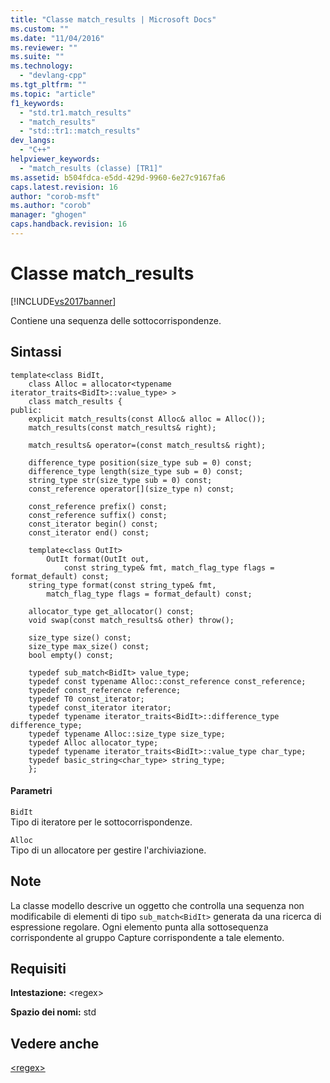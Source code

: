 ```yaml
---
title: "Classe match_results | Microsoft Docs"
ms.custom: ""
ms.date: "11/04/2016"
ms.reviewer: ""
ms.suite: ""
ms.technology: 
  - "devlang-cpp"
ms.tgt_pltfrm: ""
ms.topic: "article"
f1_keywords: 
  - "std.tr1.match_results"
  - "match_results"
  - "std::tr1::match_results"
dev_langs: 
  - "C++"
helpviewer_keywords: 
  - "match_results (classe) [TR1]"
ms.assetid: b504fdca-e5dd-429d-9960-6e27c9167fa6
caps.latest.revision: 16
author: "corob-msft"
ms.author: "corob"
manager: "ghogen"
caps.handback.revision: 16
---
```

# Classe match_results
[!INCLUDE[vs2017banner](../assembler/inline/includes/vs2017banner.md)]

Contiene una sequenza delle sottocorrispondenze.  
  
## Sintassi  
  
```  
template<class BidIt,  
    class Alloc = allocator<typename iterator_traits<BidIt>::value_type> >  
    class match_results {  
public:  
    explicit match_results(const Alloc& alloc = Alloc());  
    match_results(const match_results& right);  
  
    match_results& operator=(const match_results& right);  
  
    difference_type position(size_type sub = 0) const;  
    difference_type length(size_type sub = 0) const;  
    string_type str(size_type sub = 0) const;  
    const_reference operator[](size_type n) const;  
  
    const_reference prefix() const;  
    const_reference suffix() const;  
    const_iterator begin() const;  
    const_iterator end() const;  
  
    template<class OutIt>  
        OutIt format(OutIt out,  
            const string_type& fmt, match_flag_type flags = format_default) const;  
    string_type format(const string_type& fmt,  
        match_flag_type flags = format_default) const;  
  
    allocator_type get_allocator() const;  
    void swap(const match_results& other) throw();  
  
    size_type size() const;  
    size_type max_size() const;  
    bool empty() const;  
  
    typedef sub_match<BidIt> value_type;  
    typedef const typename Alloc::const_reference const_reference;  
    typedef const_reference reference;  
    typedef T0 const_iterator;  
    typedef const_iterator iterator;  
    typedef typename iterator_traits<BidIt>::difference_type difference_type;  
    typedef typename Alloc::size_type size_type;  
    typedef Alloc allocator_type;  
    typedef typename iterator_traits<BidIt>::value_type char_type;  
    typedef basic_string<char_type> string_type;  
    };  
```  
  
#### Parametri  
 `BidIt`  
 Tipo di iteratore per le sottocorrispondenze.  
  
 `Alloc`  
 Tipo di un allocatore per gestire l'archiviazione.  
  
## Note  
 La classe modello descrive un oggetto che controlla una sequenza non modificabile di elementi di tipo `sub_match<BidIt>` generata da una ricerca di espressione regolare. Ogni elemento punta alla sottosequenza corrispondente al gruppo Capture corrispondente a tale elemento.  
  
## Requisiti  
 **Intestazione:** \<regex\>  
  
 **Spazio dei nomi:** std  
  
## Vedere anche  
 [\<regex\>](../standard-library/regex.md)